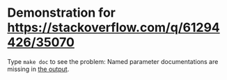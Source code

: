 # Demonstration for https://stackoverflow.com/q/61294426/35070

Type `make doc` to see the problem: Named parameter documentations are missing in [the output](doc/modules/_demo_.html).

